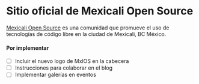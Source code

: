 Sitio oficial de Mexicali Open Source
===============

[Mexicali Open Source](http://mxlos.org) es una comunidad que promueve el uso de tecnologías de código libre en la ciudad de Mexicali, BC México.

#### Por implementar
- [ ] Incluir el nuevo logo de MxlOS en la cabecera
- [ ] Instrucciones para colaborar en el blog
- [ ] Implementar galerías en eventos